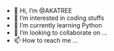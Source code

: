 - 👋 Hi, I’m @AKATREE
- 👀 I’m interested in coding stuffs
- 🌱 I’m currently learning Python
- 💞️ I’m looking to collaborate on ...
- 📫 How to reach me ...

<!---
AKATREE/AKATREE is a ✨ special ✨ repository because its `README.md` (this file) appears on your GitHub profile.
You can click the Preview link to take a look at your changes.
--->
